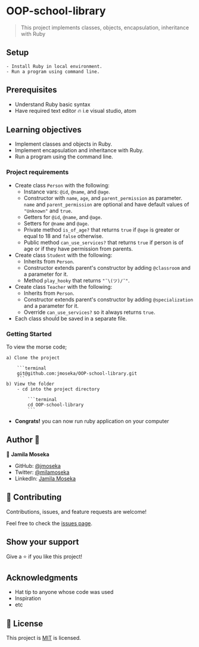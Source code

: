 # OOP-school-library
> This project implements classes, objects, encapsulation, inheritance with Ruby

## Setup

    - Install Ruby in local environment.
    - Run a program using command line.

## Prerequisites

- Understand Ruby basic syntax
- Have required text editor  🔥 i.e visual studio, atom

## Learning objectives
- Implement classes and objects in Ruby.
- Implement encapsulation and inheritance with Ruby.
- Run a program using the command line.

### Project requirements
- Create class `Person` with  the following:
  - Instance vars: `@id`, `@name`, and `@age`.
  - Constructor with `name`,  `age`, and `parent_permission` as parameter. `name` and `parent_permission` are optional and have default values of `"Unknown"` and `true`.
  - Getters for `@id`, `@name`, and `@age`.
  - Setters for `@name` and `@age`.
  - Private method `is_of_age?` that returns `true` if `@age` is greater or equal to 18 and `false` otherwise.
  - Public method `can_use_services?` that returns `true` if person is of age or if they have permission from parents.
- Create class `Student` with the following:
  - Inherits from `Person`.
  - Constructor extends parent's constructor by adding `@classroom` and a parameter for it.
  - Method `play_hooky` that returns `"¯\(ツ)/¯"`.
- Create class `Teacher` with the following:
  - Inherits from `Person`.
  - Constructor extends parent's constructor by adding `@specialization` and a parameter for it.
  - Override `can_use_services?` so it always returns `true`.
- Each class should be saved in a separate file.

### Getting Started

To view the morse code;

    a) Clone the project

        ```terminal
        git@github.com:jmoseka/OOP-school-library.git
        ```
    b) View the folder
        - cd into the project directory

            ```terminal
            cd OOP-school-library
            ```

- **Congrats!** you can now run ruby application on your computer

## Author 👤 

👤 **Jamila Moseka**

- GitHub: [@jmoseka](https://github.com/jmoseka)
- Twitter: [@milamoseka](https://twitter.com/milamoseka)
- LinkedIn: [Jamila Moseka](https://linkedin.com/in/jamila-moseka)

## 🤝 Contributing

Contributions, issues, and feature requests are welcome!

Feel free to check the [issues page](../../issues/).

## Show your support

Give a ⭐️ if you like this project!

## Acknowledgments

- Hat tip to anyone whose code was used
- Inspiration
- etc

## 📝 License

This project is [MIT](https://github.com/jmoseka/decode-morse-code/blob/decode-morse-code/LICENSE) is licensed.
